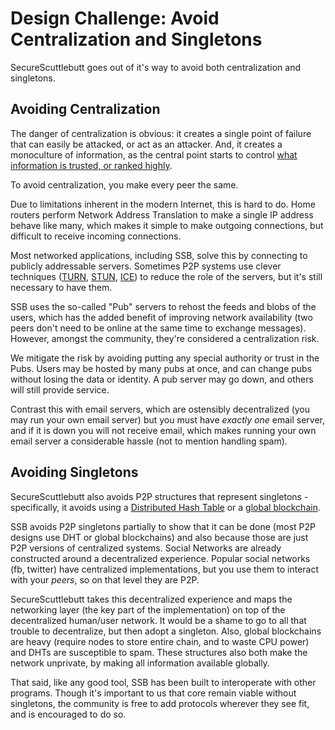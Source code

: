 # Design Challenge: Avoid Centralization and Singletons

SecureScuttlebutt goes out of it's way to avoid both centralization and singletons.

## Avoiding Centralization

The danger of centralization is obvious: it creates a single point of failure that can easily be attacked, or act as an attacker.
And, it creates a monoculture of information, as the central point starts to control [what information is trusted, or ranked highly](using-trust-in-open-networks.md).

To avoid centralization, you make every peer the same.

Due to limitations inherent in the modern Internet, this is hard to do.
Home routers perform Network Address Translation to make a single IP address behave like many, which makes it simple to make outgoing connections, but difficult to receive incoming connections.

Most networked applications, including SSB, solve this by connecting to publicly addressable servers.
Sometimes P2P systems use clever techniques ([TURN](http://en.wikipedia.org/wiki/Traversal_Using_Relays_around_NAT), [STUN](http://en.wikipedia.org/wiki/STUN), [ICE](http://en.wikipedia.org/wiki/Interactive_Connectivity_Establishment)) to reduce the role of the servers, but it's still necessary to have them.


SSB uses the so-called "Pub" servers to rehost the feeds and blobs of the users, which has the added benefit of improving network availability (two peers don't need to be online at the same time to exchange messages).
However, amongst the community, they're considered a centralization risk.

We mitigate the risk by avoiding putting any special authority or trust in the Pubs.
Users may be hosted by many pubs at once, and can change pubs without losing the data or identity.
A pub server may go down, and others will still provide service.

Contrast this with email servers, which are ostensibly decentralized (you may run your own email server) but you must have *exactly one* email server, and if it is down you will not receive email, which makes running your own email server a considerable hassle (not to mention handling spam).

## Avoiding Singletons

SecureScuttlebutt also avoids P2P structures that represent singletons - specifically, it avoids using a [Distributed Hash Table](http://en.wikipedia.org/wiki/Distributed_hash_table) or a [global blockchain](http://en.wikipedia.org/wiki/Bitcoin#Block_chain).

SSB avoids P2P singletons partially to show that it can be done (most P2P designs use DHT or global blockchains) and also because those are just P2P versions of centralized systems.
Social Networks are already constructed around a decentralized experience.
Popular social networks (fb, twitter) have centralized implementations, but you use them to interact with your _peers_, so on that level they are P2P.

SecureScuttlebutt takes this decentralized experience and maps the networking layer (the key part of the implementation) on top of the decentralized human/user network.
It would be a shame to go to all that trouble to decentralize, but then adopt a singleton.
Also, global blockchains are heavy (require nodes to store entire chain, and to waste CPU power) and DHTs are susceptible to spam.
These structures also both make the network unprivate, by making all information available globally.

That said, like any good tool, SSB has been built to interoperate with other programs.
Though it's important to us that core remain viable without singletons, the community is free to add protocols wherever they see fit, and is encouraged to do so.
